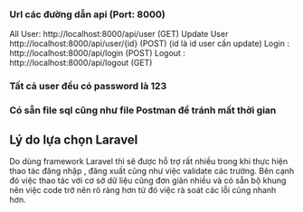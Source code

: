 <h3>Url các đường dẫn api (Port: 8000)</h3>
All User: http://localhost:8000/api/user (GET)
Update User http://localhost:8000/api/user/{id} (POST) (id là id user cần update)
Login : http://localhost:8000/api/login (POST)
Logout : http://localhost:8000/api/logout (GET)

<h3>Tất cả user đều có password là 123 </h3>
<h3>Có sẵn file sql cũng như file Postman để tránh mất thời gian </h3>
<h2>Lý do lựa chọn Laravel</h2>


<p>Do dùng framework Laravel thì sẽ được hỗ trợ rất nhiều trong khi thực hiện thao tác đăng nhập ,
đăng xuất cũng như việc validate các trường. Bên cạnh đó việc thao tác với cơ sở dữ liệu cũng đơn giản nhiều và có sẵn bộ khung nên việc code trở nên rõ ràng hơn từ đó việc rà soát các lỗi cũng nhanh hơn.
</p>
